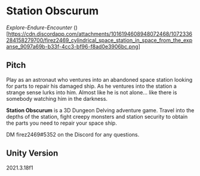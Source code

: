 # Station Obscurum
*Explore-Endure-Encounter*
()[https://cdn.discordapp.com/attachments/1016194608948072468/1072336284158279700/firez2469_cylindrical_space_station_in_space_from_the_expanse_9097a69b-b33f-4cc3-bf96-f8ad0e3906bc.png]
## Pitch
Play as an astronaut who ventures into an abandoned space station looking for parts to repair his damaged ship. As he ventures into the station a strange sense lurks into him. Almost like he is not alone... like there is somebody watching him in the darkness.

**Station Obscurum** is a 3D Dungeon Delving adventure game. Travel into the depths of the station, fight creepy monsters and station security to obtain the parts you need to repair your space ship.

DM firez2469#5352 on the Discord for any questions.

## Unity Version
2021.3.18f1


